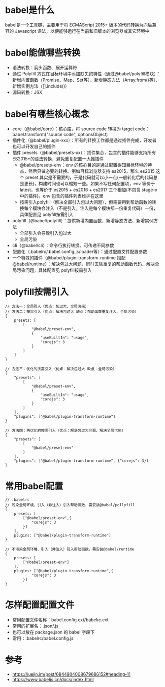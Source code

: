 <!--
 * @Author: your name
 * @Date: 2020-11-19 16:56:02
 * @LastEditTime: 2020-11-19 16:56:24
 * @LastEditors: Please set LastEditors
 * @Description: In User Settings Edit
 * @FilePath: /blog/developEfficiency/babel/praticalKnowledge.md
-->
# babel是什么
babel是一个工具链，主要用于将 ECMAScript 2015+ 版本的代码转换为向后兼容的 Javascript 语法，以便能够运行在当前和旧版本的浏览器或其它环境中

# babel能做哪些转换
- 语法转换：箭头函数、展开运算符
- 通过 Polyfill 方式在目标环境中添加缺失的特性（通过@babel/polyfill模块）：新增内置函数（Promise、Map、Set等）、新增静态方法（Array.from()等）、新增实例方法（[].include()）
- 源码转换：JSX

# babel有哪些核心概念
- core（@babel/core）：核心库，将 source code 转换为 target code：babel.transform("source code", optionsObject)
- 插件化（@babel/plugin-xxx）：所有的转换工作都是通过插件完成，开发者也可以开发自己的插件
- 插件 presets（@babel/presets-xx）：插件集合，包含的插件能够支持所有ES2015+的语法转换，避免重复配置一大推插件
    - @babel/presets-env：env 的核心目的是通过配置得知目标环境的特点，然后只做必要的转换。例如目标浏览器支持 es2015，那么 es2015 这个 preset 其实是不需要的，于是代码就可以小一点(一般转化后的代码总是更长)，构建时间也可以缩短一些。如果不写任何配置项，env 等价于 latest，也等价于 es2015 + es2016 + es2017 三个相加(不包含 stage-x 中的插件)。env 包含的插件列表维护在这里
    - 按需引入polyfill（解决全部引入包过大问题），但需要用到帮助函数的转换每个模块会注入（不是引入，注入是每个模块都一份重复代码）一份，具体配置见 polyfill按需引入
- polyfill（@babel/polyfill）：提供新增内置函数、新增静态方法、新增实例方法
    - 全部引入会导致引入包过大
    - 全局污染
- cli（@babel/cli）：命令行执行转换、可传递不同参数
- 配置化（.babelrc/.babel.config.js/loader等）：通过配置文件配置参数
- 一个特殊的插件（@babel/plugin-transform-runtime 搭配 @babel/runtime）：解决包过大问题，同时去除重复的帮助函数代码、解决全局污染问题，具体配置见 polyfill按需引入

# polyfill按需引入
```
// 方法一：全局引入（优点：包过大、全局污染）
// 方法二：按需引入（优点：解决包过大 缺点：帮助函数重复注入、全局污染）
{
    presets: [
        [
            "@babel/preset-env",
            {
                "useBuiltIn": "usage",
                "corejs": 3
            }
        ]
    ]
}

// 方法三：优化的按需引入（优点：解决包过大 缺点：全局污染）
{
    "presets": [
        [
            "@babel/preset-env",
            {
                "useBuiltIn": "usage",
                "corejs": 3
            }
        ]
    ],
    "plugins": ["@babel/plugin-transform-runtime"]
}

// 方法四：再优化的按需引入（优点：解决包过大问题、解决全局污染）
{
    "presets": [
        [
            "@babel/preset-env"
        ]
    ],
    "plugins": ["@babel/plugin-transform-runtime", {"corejs": 3}]
}
```

# 常用babel配置
```
// .babelrc
// 污染全局环境、引入（非注入）引入帮助函数，需安装@babel/pollyfill
{
    presets: [
        ["@babel/preset-env",{
            "corejs": 3
        }]
    ],
    plugins: ["@babel/plugin-transform-runtime"]
}

// 不污染全局环境、引入（非注入）引入帮助函数，需安装@babel/runtime
{
    presets: [
        ["@babel/preset-env"]
    ],
    plugins: ["@babel/plugin-transform-runtime",{
            "corejs": 3
        }]
}
```

# 怎样配置配置文件
- 常用配置文件名称：babel.config.ext/babelrc.ext
- 常用的扩展名：.json/.js
- 也可以放在 package.json 的 babel 字段下
- 常用：.babelrc/babel.config.js

# 参考
- https://juejin.im/post/6844904008679686152#heading-11
- https://www.babeljs.cn/docs/index.html